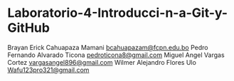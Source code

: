 # Laboratorio-4-Introducci-n-a-Git-y-GitHub
Brayan Erick Cahuapaza Mamani bcahuapazam@fcpn.edu.bo
Pedro Fernando Alvarado Ticona pedroticona8@gmail.com
Miguel Angel Vargas Cortez vargasangel896@gmail.com
Wilmer Alejandro Flores Ulo Wafu123pro321@gmail.com

